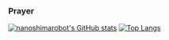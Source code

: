 ### Prayer
[![nanoshimarobot's GitHub stats](https://github-readme-stats.vercel.app/api?username=nanoshimarobot&theme=city_lights&show_icons=true)](https://github.com/nanoshimarobot/github-readme-stats)
[![Top Langs](https://github-readme-stats.vercel.app/api/top-langs/?username=nanoshimarobot&theme=city_lights&show_icons=true&layout=compact)](https://github.com/nanoshimarobot/github-readme-stats)
<!--
**nanoshimarobot/nanoshimarobot** is a ✨ _special_ ✨ repository because its `README.md` (this file) appears on your GitHub profile.

Here are some ideas to get you started:

- 🔭 I’m currently working on ...
- 🌱 I’m currently learning ...
- 👯 I’m looking to collaborate on ...
- 🤔 I’m looking for help with ...
- 💬 Ask me about ...
- 📫 How to reach me: ...
- 😄 Pronouns: ...
- ⚡ Fun fact: ...
-->
